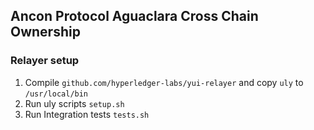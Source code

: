## Ancon Protocol Aguaclara Cross Chain Ownership 
### Relayer setup

1. Compile `github.com/hyperledger-labs/yui-relayer` and copy `uly` to `/usr/local/bin`
2. Run uly scripts `setup.sh`
3. Run Integration tests `tests.sh`